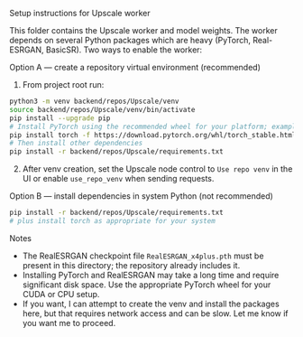 Setup instructions for Upscale worker

This folder contains the Upscale worker and model weights. The worker depends on several Python packages which are heavy (PyTorch, Real-ESRGAN, BasicSR). Two ways to enable the worker:

Option A — create a repository virtual environment (recommended)

1. From project root run:

```bash
python3 -m venv backend/repos/Upscale/venv
source backend/repos/Upscale/venv/bin/activate
pip install --upgrade pip
# Install PyTorch using the recommended wheel for your platform; example CPU-only:
pip install torch -f https://download.pytorch.org/whl/torch_stable.html
# Then install other dependencies
pip install -r backend/repos/Upscale/requirements.txt
```

2. After venv creation, set the Upscale node control to `Use repo venv` in the UI or enable `use_repo_venv` when sending requests.

Option B — install dependencies in system Python (not recommended)

```bash
pip install -r backend/repos/Upscale/requirements.txt
# plus install torch as appropriate for your system
```

Notes
- The RealESRGAN checkpoint file `RealESRGAN_x4plus.pth` must be present in this directory; the repository already includes it.
- Installing PyTorch and RealESRGAN may take a long time and require significant disk space. Use the appropriate PyTorch wheel for your CUDA or CPU setup.
- If you want, I can attempt to create the venv and install the packages here, but that requires network access and can be slow. Let me know if you want me to proceed.
